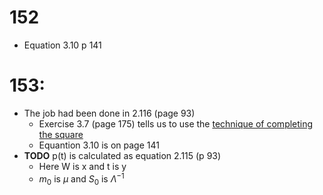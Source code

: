 # 152
* Equation 3.10 p 141
# 153:
* The job had been done in 2.116 (page 93)
  * Exercise 3.7 (page 175) tells us to use the [technique of completing the square](https://www.mathsisfun.com/algebra/completing-square.html)
  * Equantion 3.10 is on page 141
* **TODO** p(t) is calculated as equation 2.115 (p 93)
  * Here W is x and t is y
  * $m_0$ is $\mu$ and $S_0$ is $\Lambda^{-1}$